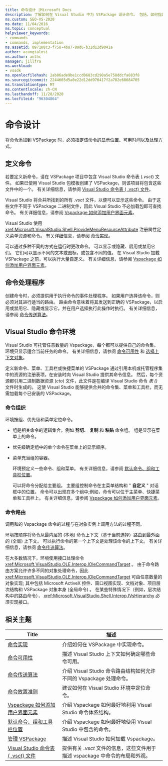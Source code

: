 ```yaml
---
title: 命令设计 |Microsoft Docs
description: 了解如何在 Visual Studio 中为 VSPackage 设计命令。 包括，如何指定其出现位置、可用时间以及处理方式。
ms.custom: SEO-VS-2020
ms.date: 11/04/2016
ms.topic: conceptual
helpviewer_keywords:
- commands
- commands, implementation
ms.assetid: 097108c3-f758-4b87-89d6-b32d12d9041a
author: acangialosi
ms.author: anthc
manager: jillfra
ms.workload:
- vssdk
ms.openlocfilehash: 2ab06ade9be1ccd0683cd298a5e758ddcfa883f8
ms.sourcegitcommit: 2244665d5a0e22d12dd976417f2a782e68684705
ms.translationtype: MT
ms.contentlocale: zh-CN
ms.lasthandoff: 11/28/2020
ms.locfileid: "96304864"
---
```

# <a name="command-design"></a>命令设计
将命令添加到 VSPackage 时，必须指定该命令的显示位置、可用时间以及处理方式。

## <a name="define-commands"></a>定义命令
 若要定义新命令，请在 VSPackage 项目中包含 Visual Studio 命令表 (*.vsct*) 文件。 如果已使用 Visual Studio 包模板创建了 VSPackage，则该项目将包含这些文件中的一个。 有关详细信息，请参阅 [Visual Studio 命令表 ( .vsct) 文件](../../extensibility/internals/visual-studio-command-table-dot-vsct-files.md)。

 Visual Studio 将合并所找到的所有 *.vsct* 文件，以便可以显示这些命令。 由于这些文件不同于 VSPackage 二进制文件，因此 Visual Studio 不必加载包即可查找命令。 有关详细信息，请参阅 [Vspackage 如何添加用户界面元素](../../extensibility/internals/how-vspackages-add-user-interface-elements.md)。

 Visual Studio 使用 <xref:Microsoft.VisualStudio.Shell.ProvideMenuResourceAttribute> 注册属性定义菜单资源和命令。 有关详细信息，请参阅 [命令实现](../../extensibility/internals/command-implementation.md)。

 可以通过多种不同的方式在运行时更改命令。 可以显示或隐藏、启用或禁用它们。 它们可以显示不同的文本或图标，或包含不同的值。 在 Visual Studio 加载 VSPackage 之前，可以执行大量自定义。 有关详细信息，请参阅 [Vspackage 如何添加用户界面元素](../../extensibility/internals/how-vspackages-add-user-interface-elements.md)。

## <a name="command-handlers"></a>命令处理程序
 创建命令时，必须提供用于执行命令的事件处理程序。 如果用户选择该命令，则必须对其进行适当的路由。 路由命令意味着将其发送到正确的 VSPackage，以启用或禁用它、隐藏或显示它，并在用户选择执行此操作时执行。 有关详细信息，请参阅 [命令传送算法](../../extensibility/internals/command-routing-algorithm.md)。

## <a name="visual-studio-command-environment"></a>Visual Studio 命令环境
 Visual Studio 可托管任意数量的 Vspackage，每个都可以提供自己的命令集。 环境只显示适合当前任务的命令。 有关详细信息，请参阅 [命令可用性](../../extensibility/internals/command-availability.md) 和 [选择上下文对象](../../extensibility/internals/selection-context-objects.md)。

 定义新命令、菜单、工具栏或快捷菜单的 VSPackage 通过引用本机或托管程序集中的资源的注册表项，在安装时向 Visual Studio 提供其命令信息。 然后，每个资源都引用二进制数据资源 (*cto*) 文件，此文件是在编译 Visual Studio 命令 *表 ()* 文件时生成的。 这使 Visual Studio 能够提供合并的命令集、菜单和工具栏，而无需加载每个已安装的 VSPackage。

### <a name="command-organization"></a>命令组织
 环境按组、优先级和菜单定位命令。

- 组是相关命令的逻辑集合，例如 **剪切**、 **复制** 和 **粘贴** 命令组。 组是显示在菜单上的命令。

- 优先级确定组中的单个命令在菜单上的显示顺序。

- 菜单充当组的容器。

  环境预定义一些命令、组和菜单。 有关详细信息，请参阅 [默认命令、组和工具栏位置](../../extensibility/internals/default-command-group-and-toolbar-placement.md)。

  可以将命令分配给主要组。 主要组控制命令在主菜单结构和 " **自定义** " 对话框中的位置。 命令可以出现在多个组中;例如，命令可以位于主菜单、快捷菜单和工具栏上。 有关详细信息，请参阅 [Vspackage 如何添加用户界面元素](../../extensibility/internals/how-vspackages-add-user-interface-elements.md)。

### <a name="command-routing"></a>命令路由
 调用和的 Vspackage 命令的过程与在对象实例上调用方法的过程不同。

 环境按顺序将命令从最内层的 (本地) 命令上下文（基于当前选择）路由到最外面的 (全局) 上下文。 可以执行命令的第一个上下文是处理该命令的上下文。 有关详细信息，请参阅 [命令传送算法](../../extensibility/internals/command-routing-algorithm.md)。

 在大多数情况下，环境使用接口处理命令 <xref:Microsoft.VisualStudio.OLE.Interop.IOleCommandTarget> 。 由于命令路由方案允许许多不同的对象处理命令，因此 <xref:Microsoft.VisualStudio.OLE.Interop.IOleCommandTarget> 可由任意数量的对象实现; 其中包括 Microsoft ActiveX 控件、窗口视图实现、文档对象、项目层次结构和 VSPackage 对象本身 (全局命令) 。 在某些特殊情况下（例如，层次结构中的路由命令）， <xref:Microsoft.VisualStudio.Shell.Interop.IVsHierarchy> 必须实现接口。

## <a name="related-topics"></a>相关主题

|Title|描述|
|-----------|-----------------|
|[命令实现](../../extensibility/internals/command-implementation.md)|介绍如何在 VSPackage 中实现命令。|
|[命令可用性](../../extensibility/internals/command-availability.md)|描述 Visual Studio 上下文如何确定哪些命令可用。|
|[命令传送算法](../../extensibility/internals/command-routing-algorithm.md)|介绍 Visual Studio 命令路由结构如何允许不同的 Vspackage 处理命令。|
|[命令放置准则](../../extensibility/internals/command-placement-guidelines.md)|建议如何在 Visual Studio 环境中定位命令。|
|[Vspackage 如何添加用户界面元素](../../extensibility/internals/how-vspackages-add-user-interface-elements.md)|介绍 Vspackage 如何最好地利用 Visual Studio 命令体系结构。|
|[默认命令、组和工具栏位置](../../extensibility/internals/default-command-group-and-toolbar-placement.md)|介绍 Vspackage 如何最好地使用 Visual Studio 中包含的命令。|
|[管理 VSPackage](../../extensibility/managing-vspackages.md)|描述 Visual Studio 如何加载 Vspackage。|
|[Visual Studio 命令表 ( .vsct) 文件](../../extensibility/internals/visual-studio-command-table-dot-vsct-files.md)|提供有关 *.vsct* 文件的信息，这些文件用于描述 vspackage 中命令的布局和外观。|
